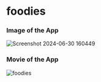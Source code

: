 # foodies

### Image of the App
![Screenshot 2024-06-30 160449](https://github.com/MehdiKardgar/foodies/assets/76148286/c5130a67-3e83-4053-887a-bc5aa1a741ba)




### Movie of the App
![foodies](https://github.com/MehdiKardgar/foodies/assets/76148286/a3b2ccce-2c50-4a70-bd98-6bc1274847ce)


<!-- npm run dev -->


